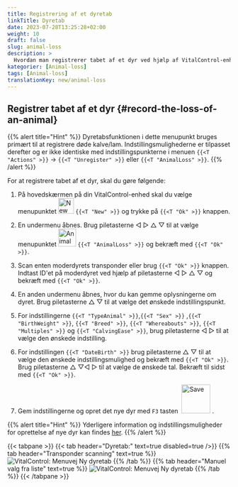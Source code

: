 ```yaml
---
title: Registrering af et dyretab
linkTitle: Dyretab
date: 2023-07-28T13:25:28+02:00
weight: 10
draft: false
slug: animal-loss
description: >
  Hvordan man registrerer tabet af et dyr ved hjælp af VitalControl-enheden.
kategorier: [Animal-loss]
tags: [Animal-loss]
translationKey: new/animal-loss
---
```

## Registrer tabet af et dyr {#record-the-loss-of-an-animal}

{{% alert title="Hint" %}}
Dyretabsfunktionen i dette menupunkt bruges primært til at registrere døde kalve/lam. Indstillingsmulighederne er tilpasset derefter og er ikke identiske med indstillingspunkterne i menuen `{{<T "Actions" >}}` -> `{{<T "Unregister" >}}` eller `{{<T "AnimalLoss" >}}`.
{{% /alert %}}

For at registrere tabet af et dyr, skal du gøre følgende:

1. På hovedskærmen på din VitalControl-enhed skal du vælge menupunktet <img src="/icons/main/new-animal.svg" width="35" align="bottom" alt="New animal" /> `{{<T "New" >}}` og trykke på `{{<T "Ok" >}}` knappen.

2. En undermenu åbnes. Brug piletasterne ◁ ▷ △ ▽ til at vælge menupunktet <img src="/icons/main/stillbirth.svg" width="40" align="bottom" alt="Animal loss" /> `{{<T "AnimalLoss" >}}` og bekræft med `{{<T "Ok" >}}`.

3. Scan enten moderdyrets transponder eller brug `{{<T "Ok" >}}` knappen. Indtast ID'et på moderdyret ved hjælp af piletasterne ◁ ▷ △ ▽ og bekræft med `{{<T "Ok" >}}`.

4. En anden undermenu åbnes, hvor du kan gemme oplysningerne om dyret. Brug piletasterne △ ▽ til at vælge det ønskede indstillingspunkt.

5. For indstillingerne `{{<T "TypeAnimal" >}}`,`{{<T "Sex" >}}` ,`{{<T "BirthWeight" >}}`, `{{<T "Breed" >}}`, `{{<T "Whereabouts" >}}`, `{{<T "Multiples" >}}` og `{{<T "CalvingEase" >}}`, brug piletasterne ◁ ▷ til at vælge den ønskede indstilling.

6. For indstillingen `{{<T "DateBirth" >}}` brug piletasterne △ ▽ til at vælge den ønskede indstillingsmulighed og bekræft med `{{<T "Ok" >}}`. Brug piletasterne △ ▽◁ ▷ til at vælge de ønskede tal. Bekræft til sidst med `{{<T "Ok" >}}`.

7. Gem indstillingerne og opret det nye dyr med `F3` tasten &nbsp;<img src="/icons/footer/save_exit.svg" width="65" align="bottom" alt="Save" />&nbsp;.

{{% alert title="Hint" %}}
Yderligere information og indstillingsmuligheder for oprettelse af nye dyr kan findes [her](../../settings/animal-registration/).
{{% /alert %}}

{{< tabpane >}}
{{< tab header="Dyretab:" text=true disabled=true />}}
{{% tab header="Transponder scanning" text=true %}}
![VitalControl: Menuvej Ny dyretab](../images/animalloss-scan.png "Registrer tabet af et dyr")
{{% /tab %}}
{{% tab header="Manuel valg fra liste" text=true %}}
![VitalControl: Menuvej Ny dyretab](../images/animalloss.png "Registrer tabet af et dyr")
{{% /tab %}}
{{< /tabpane >}}
